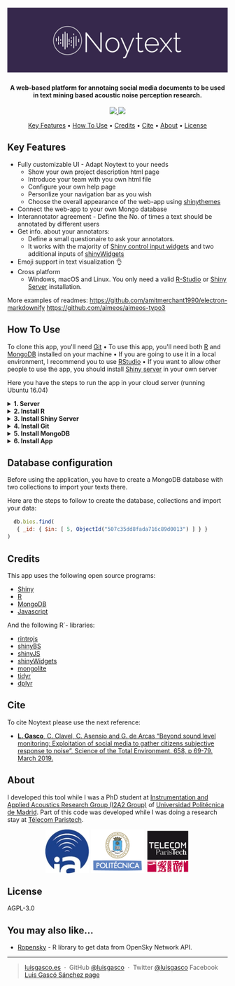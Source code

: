 <h1 align="center">
  <br>
  <a><img src="https://github.com/luisgasco/noytext/blob/master/www/img/Noytext-02.jpg?raw=true" alt="Noytext" width="800"></a>
</h1>

       
<h4 align="center">A web-based platform for annotaing social media documents to be used in text mining based acoustic noise perception research.</h4>

<p align="center">
  <a href="https://saythanks.io/to/luisgasco">
      <img src="https://img.shields.io/badge/SayThanks.io-%E2%98%BC-1EAEDB.svg">
  </a>
  <a href="https://paypal.me/luisgasco?locale.x=es_ES">
    <img src="https://img.shields.io/badge/$-donate-ff69b4.svg?maxAge=2592000&amp;style=flat">
  </a>
</p>

<p align="center">
  <a href="#key-features">Key Features</a> •
  <a href="#how-to-use">How To Use</a> •
  <a href="#credits">Credits</a> •
  <a href="#cite">Cite</a> •
  <a href="#about">About</a> •
  <a href="#license">License</a>
</p>



## Key Features

* Fully customizable UI - Adapt Noytext to your needs
  - Show your own project description html page
  - Introduce your team with you own html file
  - Configure your own help page
  - Personlize your navigation bar as you wish
  - Choose the overall appearance of the web-app using [shinythemes](https://rstudio.github.io/shinythemes/)
* Connect the web-app to your own Mongo database
* Interannotator agreement - Define the No. of times a text should be annotated by different users
* Get info. about your annotators:
  - Define a small questionaire to ask your annotators.
  - It works with the majority of [Shiny control input widgets](https://shiny.rstudio.com/tutorial/written-tutorial/lesson3/) and two additional inputs of [shinyWidgets](https://github.com/dreamRs/shinyWidgets)
* Emoji support in text visualization 👌
* Cross platform
  - Windows, macOS and Linux. You only need a valid [R-Studio](https://www.rstudio.com/) or [Shiny Server](https://www.rstudio.com/products/shiny/shiny-server/) installation.


More examples of readmes:
https://github.com/amitmerchant1990/electron-markdownify
https://github.com/aimeos/aimeos-typo3


## How To Use

To clone this app, you'll need [Git](https://git-scm.com) • To use this app, you'll need both [R](https://www.r-project.org/) and [MongoDB](https://www.mongodb.com/) installed on your machine • If you are going to use it in a local environment, I recommend you to use [RStudio](https://www.rstudio.com/) • If you want to allow other people to use the app, you should install [Shiny server](https://shiny.rstudio.com/) in your own server

Here you have the steps to run the app in your cloud server (running Ubuntu 16.04)
<details>
  <summary><b>1. Server</b></summary>
  
  1. The first thing you should do is add a non-root user.
  ```bash
  sudo adduser yourname
  sudo gpasswd -a yourname sudo
  ```
  2. Switch to "yourname"
  ```bash
  su - yourname
  ```
</details>
<details>
  <summary><b>2. Install R</b></summary>
  
  1. Add R senial to our sources.list:
  ```bash
  sudo sh -c 'echo "deb http://cran.rstudio.com/bin/linux/ubuntu xenial/" >> /etc/apt/sources.list'
  ```
  2. Add the public keys:
  ```bash
  gpg --keyserver keyserver.ubuntu.com --recv-key E084DAB9
  gpg -a --export E084DAB9 | sudo apt-key add -
  ```
  3. Install R
  ```bash
  sudo apt-get update
  sudo apt-get -y install r-base
  ```
  4. Check that R is working (use the command quit() to exit)
  ```bash
  R
  ```
  5. Install dependencies to install R-libraries
  ```bash
  sudo apt-get -y install libcurl4-gnutls-dev libxml2-dev libssl-dev libssl-dev libsasl2-dev
  ```
  6. Install devtools
  ```bash
  sudo su - -c "R -e \"install.packages('devtools', repos='http://cran.rstudio.com/')\""
  ```
</details>
<details>
  <summary><b>3. Install Shiny Server</b></summary>
  
  1. Install some dependencies
  ```bash
  sudo apt-get -y install gdebi-core
  ```
  2. Install packages you will need
  ```bash
  sudo su - -c "R -e \"install.packages('shiny', repos='http://cran.rstudio.com/')\""
  sudo su - -c "R -e \"install.packages('rmarkdown', repos='http://cran.rstudio.com/')\""
  sudo su - -c "R -e \"install.packages('packrat', repos='http://cran.rstudio.com/')\""
  ```
  3. Get Shiny installation files
  ```bash
  wget https://download3.rstudio.org/ubuntu-14.04/x86_64/shiny-server-1.5.9.923-amd64.deb
  ```
  4. Install Shiny
  ```bash
  sudo gdebi shiny-server-1.5.9.923-amd64.deb
  ```
  5. Check that shiny server is working on port 3838: http://YOUR_IP:3838
</details>
<details>
  <summary><b>4. Install Git</b></summary>
  
  ```bash
  sudo apt-get update
  sudo apt-get install git
  ```
</details>
<details>
  <summary><b>5. Install MongoDB</b></summary>
  
  1. Import publick key used by the management system for MongoDB
  ```bash
  sudo apt-key adv --keyserver hkp://keyserver.ubuntu.com:80 --recv 9DA31620334BD75D9DCB49F368818C72E52529D4
  ```
  2. Create a list file for MongoDB for Ubuntu 16.04
  ```bash
  echo "deb [ arch=amd64,arm64 ] https://repo.mongodb.org/apt/ubuntu xenial/mongodb-org/4.0 multiverse" | sudo tee /etc/apt/sources.list.d/mongodb-org-4.0.list
  ```
  3. Install MongoDB
   ```bash
  sudo apt-get update
  sudo apt-get install mongodb-org
  ```
  4. Set MongoDB as a Ubuntu service
  ```bash
  sudo service mongod start
  ```
</details>
<details>
  <summary><b>6. Install App</b></summary>
  
  1. Clone repository from Github
  ```bash
  git clone https://github.com/luisgasco/noytext
  ```
  2. Move noytext to srv folder (the standard path for shiny apps)
  ```bash
  sudo mv noytext /srv/shiny-server
  ```
  3. Go to that path
  ```bash
  cd /srv/shiny-server/noytext
  ```
  4. Enter to R like super user
  ```bash
  sudo R
  ```
  5. Enter this commands on R
  ```R
  # Activate packrat (library to manage R libraries)
  packrat::on() 
  # Install libraries on the noytext private library
  packrat::restore()
  ```
</details>

## Database configuration
Before using the application, you have to create a MongoDB database with two collections to import your texts there.

Here are the steps to follow to create the database, collections and import your data:


```js
  db.bios.find(
   { _id: { $in: [ 5, ObjectId("507c35dd8fada716c89d0013") ] } }
)
```

## Credits
This app uses the following open source programs:

- [Shiny](https://shiny.rstudio.com/)
- [R](https://www.r-project.org/)
- [MongoDB](https://www.mongodb.com/)
- [Javascript](https://www.javascript.com/)

And the following R´- libraries:
- [rintrojs](https://github.com/carlganz/rintrojs)
- [shinyBS](https://ebailey78.github.io/shinyBS/)
- [shinyJS](https://github.com/daattali/shinyjs)
- [shinyWidgets](https://github.com/dreamRs/shinyWidgets)
- [mongolite](https://jeroen.github.io/mongolite/)
- [tidyr](https://tidyr.tidyverse.org/)
- [dplyr](https://dplyr.tidyverse.org/)

## Cite
To cite Noytext please use the next reference:
 - [**L. Gasco**, C. Clavel, C. Asensio and G. de Arcas “Beyond sound level monitoring: Exploitation of social media to gather citizens subjective response to noise”,  Science of the Total Environment. 658, p  69-79. March 2019. ](https://doi.org/10.1016/j.scitotenv.2018.12.071)

## About
I developed this tool while I was a PhD student at [Instrumentation and Applied Acoustics Research Group (I2A2 Group)]() of [Universidad Politécnica de Madrid](). Part of this code was developed while I was doing a research stay at [Télecom Paristech]().


<div align="center"><a href="http://www.i2a2.upm.es/"> <img src="https://github.com/luisgasco/noytext/blob/master/www/logo_notext.jpg" alt="I2A2"	width="auto" height="100" align="middle" /></a> <a href="http://www.upm.es/"><img src="https://github.com/luisgasco/noytext/blob/master/www/logo2.jpg" alt="KitUPMten"	width="auto" height="100" align="middle" /></a> <a href=https://www.telecom-paristech.fr/"> <img src="https://github.com/luisgasco/noytext/blob/master/www/logo_telecom.png" alt="TELECOM"	width="auto" height="100" align="middle" /></a> </div>


## License

AGPL-3.0


## You may also like...

- [Ropensky](https://github.com/luisgasco/Ropensky) - R library to get data from OpenSky Network API.

---

> [luisgasco.es](http://luisgasco.es/) &nbsp;&middot;&nbsp;
> GitHub [@luisgasco](https://github.com/luisgasco) &nbsp;&middot;&nbsp;
> Twitter [@luisgasco](https://twitter.com/luisgasco)
> Facebook [Luis Gascó Sánchez page](https://www.facebook.com/Luis-Gasco-Sanchez-165003227504667)
